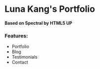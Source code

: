 # Luna Kang's Portfolio
#### Based on Spectral by HTML5 UP

### Features:

* Portfolio
* Blog
* Testimonials
* Contact
